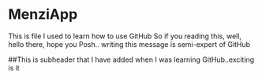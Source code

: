 # MenziApp

This is file I used to learn how to use GitHub
So if you reading this, well, hello there, hope you Posh.. writing this message is semi-expert of GitHub


##This is subheader that I have added when I was learning GitHub..exciting is it 